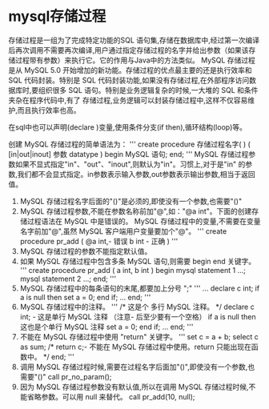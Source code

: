 # mysql存储过程
存储过程是一组为了完成特定功能的SQL 语句集,存储在数据库中,经过第一次编译后再次调用不需要再次编译,用户通过指定存储过程的名字并给出参数（如果该存储过程带有参数）来执行它。它的作用与Java中的方法类似。
MySQL 存储过程是从 MySQL 5.0 开始增加的新功能。存储过程的优点最主要的还是执行效率和SQL 代码封装。特别是 SQL 代码封装功能,如果没有存储过程,在外部程序访问数据库时,要组织很多 SQL 语句。特别是业务逻辑复杂的时候,一大堆的 SQL 和条件夹杂在程序代码中,有了 存储过程,业务逻辑可以封装存储过程中,这样不仅容易维护,而且执行效率也高。

在sql中也可以声明(declare )变量,使用条件分支(if then),循环结构(loop)等。

创建 MySQL 存储过程的简单语法为：
'''
create procedure 存储过程名字( )
(
[in|out|inout] 参数 datatype
)
begin
MySQL 语句;
end;
'''
MySQL 存储过程参数如果不显式指定"in"、"out"、"inout",则默认为"in"。习惯上,对于是"in" 的参数,我们都不会显式指定。in参数表示输入参数,out参数表示输出参数,相当于返回值。

1. MySQL 存储过程名字后面的"()"是必须的,即使没有一个参数,也需要"()"
2. MySQL 存储过程参数,不能在参数名称前加"@",如："@a int"。下面的创建存储过程语法在 MySQL 中是错误的。 MySQL 存储过程中的变量,不需要在变量名字前加"@",虽然 MySQL 客户端用户变量要加个"@"。
'''
create procedure pr_add
(
@a int,- 错误
b int - 正确
)
'''
3. MySQL 存储过程的参数不能指定默认值。
4. 如果 MySQL 存储过程中包含多条 MySQL 语句,则需要 begin end 关键字。
'''
create procedure pr_add
(
a int,
b int
)
begin
mysql statement 1 ...;
mysql statement 2 ...;
end;
'''
5. MySQL 存储过程中的每条语句的末尾,都要加上分号 ";"
'''
...
declare c int;
if a is null then
set a = 0;
end if;
...
end;
'''
6. MySQL 存储过程中的注释。
'''
/*
这是个
多行 MySQL 注释。
*/
declare c int; - 这是单行 MySQL 注释 （注意- 后至少要有一个空格）
if a is null then 这也是个单行 MySQL 注释
set a = 0;
end if;
...
end;
'''
7. 不能在 MySQL 存储过程中使用 "return" 关键字。
'''
set c = a + b;
select c as sum;
/*
return c;- 不能在 MySQL 存储过程中使用。return 只能出现在函数中。
*/
end;
'''
8. 调用 MySQL 存储过程时候,需要在过程名字后面加"()",即使没有一个参数,也需要"()"
call pr_no_param();
9. 因为 MySQL 存储过程参数没有默认值,所以在调用 MySQL 存储过程时候,不能省略参数。可以用 null 来替代。
call pr_add(10, null);
